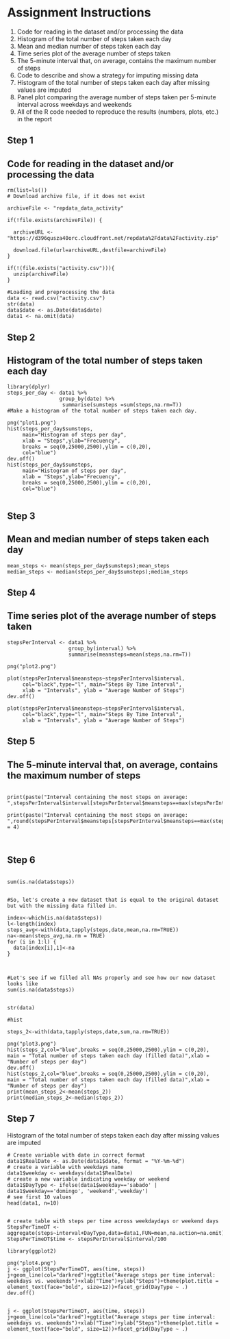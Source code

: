 

# Assignment Instructions

1. Code for reading in the dataset and/or processing the data
2. Histogram of the total number of steps taken each day
3. Mean and median number of steps taken each day
4. Time series plot of the average number of steps taken
5. The 5-minute interval that, on average, contains the maximum number of steps
6. Code to describe and show a strategy for imputing missing data
7. Histogram of the total number of steps taken each day after missing values are imputed
8. Panel plot comparing the average number of steps taken per 5-minute interval across weekdays and weekends
9. All of the R code needed to reproduce the results (numbers, plots, etc.) in the report


## Step 1
## Code for reading in the dataset and/or processing the data
```{r, echo = TRUE}
rm(list=ls())
# Download archive file, if it does not exist

archiveFile <- "repdata_data_activity"

if(!file.exists(archiveFile)) {
  
  archiveURL <- "https://d396qusza40orc.cloudfront.net/repdata%2Fdata%2Factivity.zip"
  
  download.file(url=archiveURL,destfile=archiveFile)
}

if(!(file.exists("activity.csv"))){ 
  unzip(archiveFile) 
}

#Loading and preprocessing the data
data <- read.csv("activity.csv")
str(data)
data$date <- as.Date(data$date)
data1 <- na.omit(data)
```



## Step 2
## Histogram of the total number of steps taken each day
```{r, echo = TRUE}
library(dplyr)
steps_per_day <- data1 %>% 
                 group_by(date) %>% 
                  summarise(sumsteps =sum(steps,na.rm=T))
#Make a histogram of the total number of steps taken each day.

png("plot1.png")
hist(steps_per_day$sumsteps,
     main="Histogram of steps per day",
     xlab = "Steps",ylab="Frecuency",
     breaks = seq(0,25000,2500),ylim = c(0,20),
     col="blue")
dev.off()
hist(steps_per_day$sumsteps,
     main="Histogram of steps per day",
     xlab = "Steps",ylab="Frecuency",
     breaks = seq(0,25000,2500),ylim = c(0,20),
     col="blue")


```

## Step 3
## Mean and median number of steps taken each day
```{r, echo = TRUE}
mean_steps <- mean(steps_per_day$sumsteps);mean_steps
median_steps <- median(steps_per_day$sumsteps);median_steps
```


## Step 4
## Time series plot of the average number of steps taken
```{r, echo = TRUE}
stepsPerInterval <- data1 %>% 
                    group_by(interval) %>% 
                    summarise(meansteps=mean(steps,na.rm=T))

png("plot2.png")

plot(stepsPerInterval$meansteps~stepsPerInterval$interval,
     col="black",type="l", main="Steps By Time Interval",
     xlab = "Intervals", ylab = "Average Number of Steps")
dev.off()

plot(stepsPerInterval$meansteps~stepsPerInterval$interval,
     col="black",type="l", main="Steps By Time Interval",
     xlab = "Intervals", ylab = "Average Number of Steps")

```


## Step 5
## The 5-minute interval that, on average, contains the maximum number of steps
```{r, echo = TRUE}

print(paste("Interval containing the most steps on average: ",stepsPerInterval$interval[stepsPerInterval$meansteps==max(stepsPerInterval$meansteps)]))

print(paste("Interval containing the most steps on average: ",round(stepsPerInterval$meansteps[stepsPerInterval$meansteps==max(stepsPerInterval$meansteps)])),digits = 4)



```


## Step 6
```{r, echo = TRUE}

sum(is.na(data$steps))


#So, let's create a new dataset that is equal to the original dataset but with the missing data filled in.

index<-which(is.na(data$steps))
l<-length(index)
steps_avg<-with(data,tapply(steps,date,mean,na.rm=TRUE))
na<-mean(steps_avg,na.rm = TRUE)
for (i in 1:l) {
  data[index[i],1]<-na
}



#Let's see if we filled all NAs properly and see how our new dataset looks like
sum(is.na(data$steps))


str(data)

#hist

steps_2<-with(data,tapply(steps,date,sum,na.rm=TRUE))

png("plot3.png")
hist(steps_2,col="blue",breaks = seq(0,25000,2500),ylim = c(0,20), main = "Total number of steps taken each day (filled data)",xlab = "Number of steps per day")
dev.off()
hist(steps_2,col="blue",breaks = seq(0,25000,2500),ylim = c(0,20), main = "Total number of steps taken each day (filled data)",xlab = "Number of steps per day")
print(mean_steps_2<-mean(steps_2))
print(median_steps_2<-median(steps_2))
```  

## Step 7
Histogram of the total number of steps taken each day after missing values are imputed
```{r, echo = TRUE}
# Create variable with date in correct format
data1$RealDate <- as.Date(data1$date, format = "%Y-%m-%d")
# create a variable with weekdays name
data1$weekday <- weekdays(data1$RealDate)
# create a new variable indicating weekday or weekend
data1$DayType <- ifelse(data1$weekday=='sabado' | data1$weekday=='domingo', 'weekend','weekday')
# see first 10 values
head(data1, n=10)


# create table with steps per time across weekdaydays or weekend days
StepsPerTimeDT <- aggregate(steps~interval+DayType,data=data1,FUN=mean,na.action=na.omit)
StepsPerTimeDT$time <- stepsPerInterval$interval/100

library(ggplot2)

png("plot4.png")
j <- ggplot(StepsPerTimeDT, aes(time, steps))
j+geom_line(col="darkred")+ggtitle("Average steps per time interval: weekdays vs. weekends")+xlab("Time")+ylab("Steps")+theme(plot.title = element_text(face="bold", size=12))+facet_grid(DayType ~ .)
dev.off()


j <- ggplot(StepsPerTimeDT, aes(time, steps))
j+geom_line(col="darkred")+ggtitle("Average steps per time interval: weekdays vs. weekends")+xlab("Time")+ylab("Steps")+theme(plot.title = element_text(face="bold", size=12))+facet_grid(DayType ~ .)
```  




